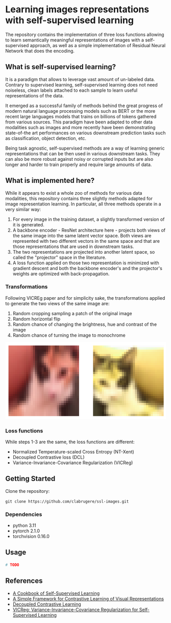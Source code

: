 # Learning images representations with self-supervised learning

The repository contains the implementation of three loss functions allowing to learn semantically meaningful representations of images with a self-supervised approach, as well as a simple implementation of Residual Neural Network that does the encoding.

## What is self-supervised learning? <a name = "what_is_self_supervised_learning"></a>

It is a paradigm that allows to leverage vast amount of un-labeled data. Contrary to supervised learning, self-supervised learning does not need noiseless, clean labels attached to each sample to learn useful representations of the data.

It emerged as a successful family of methods behind the great progress of modern natural language processing models such as BERT or the more recent large languages models that trains on billions of tokens gathered from various sources. This paradigm have been adapted to other data modalities such as images and more recently have been demonstrating state-of-the art performances on various downstream prediction tasks such as classification, object detection, etc.

Being task agnostic, self-supervised methods are a way of learning generic representations that can be then used in various downstream tasks. They can also be more robust against noisy or corrupted inputs but are also longer and harder to train properly and require large amounts of data.

## What is implemented here? <a name = "what_is_implemented_here"></a>

While it appears to exist a whole zoo of methods for various data modalities, this repository contains three slightly methods adapted for image representation learning. In particular, all three methods operate in a very similar way:

1. For every image in the training dataset, a slightly transformed version of it is generated.
2. A backbone encoder - ResNet architecture here - projects both views of the same image into the same latent vector space. Both views are represented with two different vectors in the same space and that are those representations that are used in downstream tasks.
3. The two representations are projected into another latent space, so called the "projector" space in the literature.
4. A loss function applied on those two representation is minimized with gradient descent and both the backbone encoder's and the projector's weights are optimized with back-propagation.

### Transformations

Following VICREg paper and for simplicity sake, the transformations applied to generate the two views of the same image are:

1. Random cropping sampling a patch of the original image
2. Random horizontal flip
3. Random chance of changing the brightness, hue and contrast of the image
4. Random chance of turning the image to monochrome

![](resources/transformation-example.png)

### Loss functions

While steps 1-3 are the same, the loss functions are different:

- Normalized Temperature-scaled Cross Entropy (NT-Xent)
- Decoupled Contrastive loss (DCL)
- Variance-Invariance-Covariance Regularization (VICReg)

## Getting Started <a name = "getting_started"></a>

Clone the repository:

`git clone https://github.com/clabrugere/ssl-images.git`

### Dependencies

- python 3.11
- pytorch 2.1.0
- torchvision 0.16.0

## Usage <a name = "usage"></a>

```python
# TODO
```

## References <a name = "references"></a>

- [A Cookbook of Self-Supervised Learning](https://arxiv.org/abs/2304.12210)
- [A Simple Framework for Contrastive Learning of Visual Representations](https://arxiv.org/abs/2002.05709)
- [Decoupled Contrastive Learning](https://arxiv.org/abs/2110.06848)
- [VICReg: Variance-Invariance-Covariance Regularization for Self-Supervised Learning](https://arxiv.org/abs/2105.04906)
